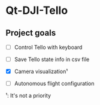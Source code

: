 # Qt-DJI-Tello

## Project goals
+ [ ] Control Tello with keyboard
+ [ ] Save Tello state info in csv file
+ [x] Camera visualization¹
+ [ ] Autonomous flight configuration


¹: It's not a priority
